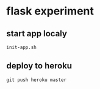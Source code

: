 # flask experiment

## start app localy

	init-app.sh

## deploy to heroku

	git push heroku master
